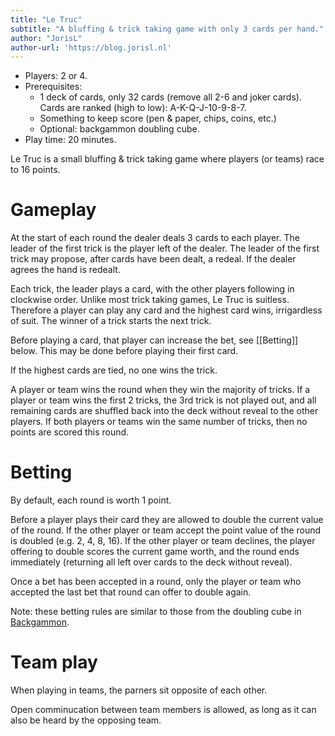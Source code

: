 ```yaml
---
title: "Le Truc"
subtitle: "A bluffing & trick taking game with only 3 cards per hand."
author: "JorisL"
author-url: 'https://blog.jorisl.nl'
---
```


- Players: 2 or 4.
- Prerequisites:
  - 1 deck of cards, only 32 cards (remove all 2-6 and joker cards). Cards are ranked (high to low): A-K-Q-J-10-9-8-7.
  - Something to keep score (pen & paper, chips, coins, etc.)
  - Optional: backgammon doubling cube.
- Play time: 20 minutes.

Le Truc is a small bluffing & trick taking game where players (or teams) race to 16 points.

# Gameplay

At the start of each round the dealer deals 3 cards to each player.
The leader of the first trick is the player left of the dealer.
The leader of the first trick may propose, after cards have been dealt, a redeal.
If the dealer agrees the hand is redealt.

Each trick, the leader plays a card, with the other players following in clockwise order.
Unlike most trick taking games, Le Truc is suitless.
Therefore a player can play any card and the highest card wins, irrigardless of suit.
The winner of a trick starts the next trick.

Before playing a card, that player can increase the bet, see [[Betting]] below.
This may be done before playing their first card.

If the highest cards are tied, no one wins the trick.

A player or team wins the round when they win the majority of tricks.
If a player or team wins the first 2 tricks, the 3rd trick is not played out, and all remaining cards are shuffled back into the deck without reveal to the other players.
If both players or teams win the same number of tricks, then no points are scored this round.

# Betting

By default, each round is worth 1 point.

Before a player plays their card they are allowed to double the current value of the round.
If the other player or team accept the point value of the round is doubled (e.g. 2, 4, 8, 16).
If the other player or team declines, the player offering to double scores the current game worth, and the round ends immediately (returning all left over cards to the deck without reveal).

Once a bet has been accepted in a round, only the player or team who accepted the last bet that round can offer to double again.

Note: these betting rules are similar to those from the doubling cube in [Backgammon](https://en.wikipedia.org/wiki/Backgammon).

# Team play

When playing in teams, the parners sit opposite of each other.

Open comminucation between team members is allowed, as long as it can also be heard by the opposing team.
